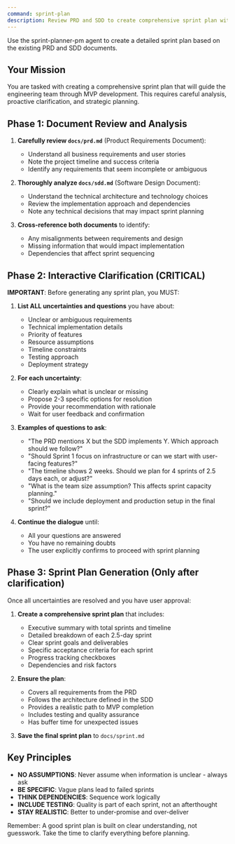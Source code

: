 ```yaml
---
command: sprint-plan
description: Review PRD and SDD to create comprehensive sprint plan with clarification of uncertainties
---
```


Use the sprint-planner-pm agent to create a detailed sprint plan based on the existing PRD and SDD documents.

## Your Mission

You are tasked with creating a comprehensive sprint plan that will guide the engineering team through MVP development. This requires careful analysis, proactive clarification, and strategic planning.

## Phase 1: Document Review and Analysis

1. **Carefully review `docs/prd.md`** (Product Requirements Document):
   - Understand all business requirements and user stories
   - Note the project timeline and success criteria
   - Identify any requirements that seem incomplete or ambiguous

2. **Thoroughly analyze `docs/sdd.md`** (Software Design Document):
   - Understand the technical architecture and technology choices
   - Review the implementation approach and dependencies
   - Note any technical decisions that may impact sprint planning

3. **Cross-reference both documents** to identify:
   - Any misalignments between requirements and design
   - Missing information that would impact implementation
   - Dependencies that affect sprint sequencing

## Phase 2: Interactive Clarification (CRITICAL)

**IMPORTANT**: Before generating any sprint plan, you MUST:

1. **List ALL uncertainties and questions** you have about:
   - Unclear or ambiguous requirements
   - Technical implementation details
   - Priority of features
   - Resource assumptions
   - Timeline constraints
   - Testing approach
   - Deployment strategy

2. **For each uncertainty**:
   - Clearly explain what is unclear or missing
   - Propose 2-3 specific options for resolution
   - Provide your recommendation with rationale
   - Wait for user feedback and confirmation

3. **Examples of questions to ask**:
   - "The PRD mentions X but the SDD implements Y. Which approach should we follow?"
   - "Should Sprint 1 focus on infrastructure or can we start with user-facing features?"
   - "The timeline shows 2 weeks. Should we plan for 4 sprints of 2.5 days each, or adjust?"
   - "What is the team size assumption? This affects sprint capacity planning."
   - "Should we include deployment and production setup in the final sprint?"

4. **Continue the dialogue** until:
   - All your questions are answered
   - You have no remaining doubts
   - The user explicitly confirms to proceed with sprint planning

## Phase 3: Sprint Plan Generation (Only after clarification)

Once all uncertainties are resolved and you have user approval:

1. **Create a comprehensive sprint plan** that includes:
   - Executive summary with total sprints and timeline
   - Detailed breakdown of each 2.5-day sprint
   - Clear sprint goals and deliverables
   - Specific acceptance criteria for each sprint
   - Progress tracking checkboxes
   - Dependencies and risk factors

2. **Ensure the plan**:
   - Covers all requirements from the PRD
   - Follows the architecture defined in the SDD
   - Provides a realistic path to MVP completion
   - Includes testing and quality assurance
   - Has buffer time for unexpected issues

3. **Save the final sprint plan** to `docs/sprint.md`

## Key Principles

- **NO ASSUMPTIONS**: Never assume when information is unclear - always ask
- **BE SPECIFIC**: Vague plans lead to failed sprints
- **THINK DEPENDENCIES**: Sequence work logically
- **INCLUDE TESTING**: Quality is part of each sprint, not an afterthought
- **STAY REALISTIC**: Better to under-promise and over-deliver

Remember: A good sprint plan is built on clear understanding, not guesswork. Take the time to clarify everything before planning.